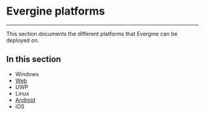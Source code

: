 # Evergine platforms

---
This section documents the different platforms that Evergine can be deployed on.

## In this section

* Windows
* [Web](web/index.md)
* UWP
* Linux
* [Android](android/index.md)
* iOS
